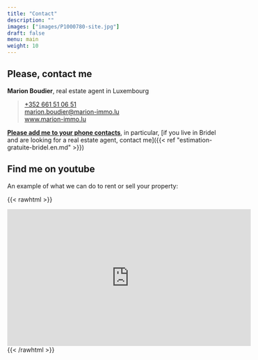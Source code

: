 ```yaml
---
title: "Contact"
description: ""
images: ["images/P1000780-site.jpg"]
draft: false
menu: main
weight: 10
---
```




## Please, contact me

<b>Marion Boudier</b>, real estate agent in Luxembourg 

> <a href="tel:+352%20661%2051%2006%2051">+352 661 51 06 51</a>   <br/>
> <a href="mailto:marion.boudier@marion-immo.lu" alt="Email">marion.boudier@marion-immo.lu</a>    <br/>
> <a href="https://www.marion-immo.lu" >www.marion-immo.lu</a>    <br/>


<a href="/vcard/marion-boudier-remax.vcf" alt="VCard"><b>Please add me to your phone contacts</b></a>, in particular, [if you live in Bridel and are looking for a real estate agent, contact me]({{<  ref "estimation-gratuite-bridel.en.md" >}})

## Find me on youtube

An example of what we can do to rent or sell your property:

{{< rawhtml >}}
<div class="youtubevideowrap">
    <div class="video-container">
    <iframe width="560" height="315" src="https://www.youtube.com/embed/Y4GGS9TNRoI" frameborder="0" allow="accelerometer; autoplay; encrypted-media; gyroscope; picture-in-picture" allowfullscreen></iframe>
    </div>
</div>
{{< /rawhtml >}}